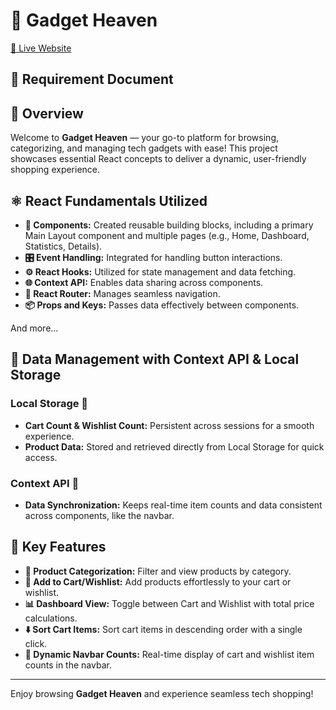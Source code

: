 # 🌌 Gadget Heaven
[🚀 Live Website](#) <!-- Add your live website link here -->

## 📄 Requirement Document
<!-- Link your requirement document if available -->

## 🌟 Overview
Welcome to **Gadget Heaven** — your go-to platform for browsing, categorizing, and managing tech gadgets with ease! This project showcases essential React concepts to deliver a dynamic, user-friendly shopping experience.

## ⚛️ React Fundamentals Utilized
- **🔨 Components:** Created reusable building blocks, including a primary Main Layout component and multiple pages (e.g., Home, Dashboard, Statistics, Details).
- **🎛️ Event Handling:** Integrated for handling button interactions.
- **⚙️ React Hooks:** Utilized for state management and data fetching.
- **🌐 Context API:** Enables data sharing across components.
- **🧭 React Router:** Manages seamless navigation.
- **📦 Props and Keys:** Passes data effectively between components.

And more...

## 💾 Data Management with Context API & Local Storage
### Local Storage 📂
- **Cart Count & Wishlist Count:** Persistent across sessions for a smooth experience.
- **Product Data:** Stored and retrieved directly from Local Storage for quick access.

### Context API 🔗
- **Data Synchronization:** Keeps real-time item counts and data consistent across components, like the navbar.

## 🌟 Key Features
- **📁 Product Categorization:** Filter and view products by category.
- **🛒 Add to Cart/Wishlist:** Add products effortlessly to your cart or wishlist.
- **📊 Dashboard View:** Toggle between Cart and Wishlist with total price calculations.
- **⬇️ Sort Cart Items:** Sort cart items in descending order with a single click.
- **🔢 Dynamic Navbar Counts:** Real-time display of cart and wishlist item counts in the navbar.

---

Enjoy browsing **Gadget Heaven** and experience seamless tech shopping!
